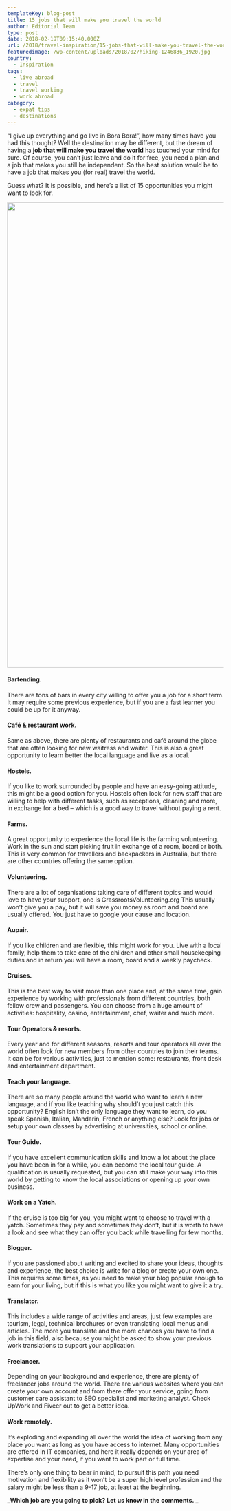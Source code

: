 ```yaml
---
templateKey: blog-post
title: 15 jobs that will make you travel the world
author: Editorial Team
type: post
date: 2018-02-19T09:15:40.000Z
url: /2018/travel-inspiration/15-jobs-that-will-make-you-travel-the-world/
featuredimage: /wp-content/uploads/2018/02/hiking-1246836_1920.jpg
country:
  - Inspiration
tags:
  - live abroad
  - travel
  - travel working
  - work abroad
category:
  - expat tips
  - destinations
---
```


&#8220;I give up everything and go live in Bora Bora!&#8221;, how many times have you had this thought? Well the destination may be different, but the dream of having a **job that will make you travel the world** has touched your mind for sure. Of course, you can&#8217;t just leave and do it for free, you need a plan and a job that makes you still be independent. So the best solution would be to have a job that makes you (for real) travel the world.

Guess what? It is possible, and here&#8217;s a list of 15 opportunities you might want to look for.

<img  src="/img/uploads/2018/02/hiking-1246836_1920.jpg" alt="" width="1920" height="1081" srcset="/img/uploads/2018/02/hiking-1246836_1920.jpg 1200w, /img/uploads/2018/02/hiking-1246836_1920-300x169.jpg 300w, /img/uploads/2018/02/hiking-1246836_1920-768x432.jpg 768w, /img/uploads/2018/02/hiking-1246836_1920-1024x577.jpg 1024w, /img/uploads/2018/02/hiking-1246836_1920-1080x608.jpg 1080w" sizes="(max-width: 1920px) 100vw, 1920px" />

#### **Bartending.**

There are tons of bars in every city willing to offer you a job for a short term. It may require some previous experience, but if you are a fast learner you could be up for it anyway.

#### **Café & restaurant work.**

Same as above, there are plenty of restaurants and café around the globe that are often looking for new waitress and waiter. This is also a great opportunity to learn better the local language and live as a local.

#### **Hostels.**

If you like to work surrounded by people and have an easy-going attitude, this might be a good option for you. Hostels often look for new staff that are willing to help with different tasks, such as receptions, cleaning and more, in exchange for a bed &#8211; which is a good way to travel without paying a rent.

#### **Farms.**

A great opportunity to experience the local life is the farming volunteering. Work in the sun and start picking fruit in exchange of a room, board or both. This is very common for travellers and backpackers in Australia, but there are other countries offering the same option.

#### **Volunteering.**

There are a lot of organisations taking care of different topics and would love to have your support, one is GrassrootsVolunteering.org This usually won&#8217;t give you a pay, but it will save you money as room and board are usually offered. You just have to google your cause and location.

#### **Aupair.**

If you like children and are flexible, this might work for you. Live with a local family, help them to take care of the children and other small housekeeping duties and in return you will have a room, board and a weekly paycheck.

#### **Cruises.**

This is the best way to visit more than one place and, at the same time, gain experience by working with professionals from different countries, both fellow crew and passengers. You can choose from a huge amount of activities: hospitality, casino, entertainment, chef, waiter and much more.

#### **Tour Operators & resorts.**

Every year and for different seasons, resorts and tour operators all over the world often look for new members from other countries to join their teams. It can be for various activities, just to mention some: restaurants, front desk and entertainment department.

#### **Teach your language.**

There are so many people around the world who want to learn a new language, and if you like teaching why should&#8217;t you just catch this opportunity? English isn&#8217;t the only language they want to learn, do you speak Spanish, Italian, Mandarin, French or anything else? Look for jobs or setup your own classes by advertising at universities, school or online.

#### **Tour Guide.**

If you have excellent communication skills and know a lot about the place you have been in for a while, you can become the local tour guide. A qualification is usually requested, but you can still make your way into this world by getting to know the local associations or opening up your own business.

#### **Work on a Yatch.**

If the cruise is too big for you, you might want to choose to travel with a yatch. Sometimes they pay and sometimes they don&#8217;t, but it is worth to have a look and see what they can offer you back while travelling for few months.

#### **Blogger.**

If you are passioned about writing and excited to share your ideas, thoughts and experience, the best choice is write for a blog or create your own one. This requires some times, as you need to make your blog popular enough to earn for your living, but if this is what you like you might want to give it a try.

#### **Translator.**

This includes a wide range of activities and areas, just few examples are tourism, legal, technical brochures or even translating local menus and articles. The more you translate and the more chances you have to find a job in this field, also because you might be asked to show your previous work translations to support your application.

#### **Freelancer.**

Depending on your background and experience, there are plenty of freelancer jobs around the world. There are various websites where you can create your own account and from there offer your service, going from customer care assistant to SEO specialist and marketing analyst. Check UpWork and Fiveer out to get a better idea.

#### **Work remotely.**

It&#8217;s exploding and expanding all over the world the idea of working from any place you want as long as you have access to internet. Many opportunities are offered in IT companies, and here it really depends on your area of expertise and your need, if you want to work part or full time.

There&#8217;s only one thing to bear in mind, to pursuit this path you need motivation and flexibility as it won&#8217;t be a super high level profession and the salary might be less than a 9-17 job, at least at the beginning.

**_Which job are you going to pick? Let us know in the comments. _**

&nbsp;

&nbsp;

&nbsp;
